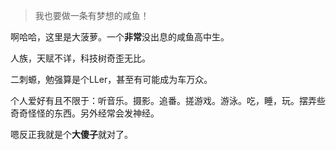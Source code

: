 
> 我也要做一条有梦想的咸鱼！


啊哈哈，这里是大菠萝。一个**非常**没出息的咸鱼高中生。

人族，天赋不详，科技树奇歪无比。

二刺螈，勉强算是个LLer，甚至有可能成为车万众。

个人爱好有且不限于：听音乐。摄影。追番。搓游戏。游泳。吃，睡，玩。摆弄些奇奇怪怪的东西。另外经常会发神经。

嗯反正我就是个**大傻子**就对了。
